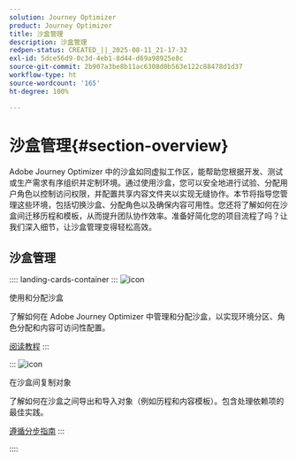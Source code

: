 ```yaml
---
solution: Journey Optimizer
product: Journey Optimizer
title: 沙盒管理
description: 沙盒管理
redpen-status: CREATED_||_2025-08-11_21-17-32
exl-id: 5dce56d9-0c3d-4eb1-8d44-d69a98925e8c
source-git-commit: 2b907a3be8b11ac6308d0b563e122c88478d1d37
workflow-type: ht
source-wordcount: '165'
ht-degree: 100%

---
```


# 沙盒管理{#section-overview}

Adobe Journey Optimizer 中的沙盒如同虚拟工作区，能帮助您根据开发、测试或生产需求有序组织并定制环境。通过使用沙盒，您可以安全地进行试验、分配用户角色以控制访问权限，并配置共享内容文件夹以实现无缝协作。本节将指导您管理这些环境，包括切换沙盒、分配角色以及确保内容可用性。您还将了解如何在沙盒间迁移历程和模板，从而提升团队协作效率。准备好简化您的项目流程了吗？让我们深入细节，让沙盒管理变得轻松高效。

## 沙盒管理

:::: landing-cards-container
:::
![icon](https://cdn.experienceleague.adobe.com/icons/circle-play.svg)

使用和分配沙盒

了解如何在 Adobe Journey Optimizer 中管理和分配沙盒，以实现环境分区、角色分配和内容可访问性配置。

[阅读教程](../using/administration/sandboxes.md)
:::

:::
![icon](https://cdn.experienceleague.adobe.com/icons/list-check.svg)

在沙盒间复制对象

了解如何在沙盒之间导出和导入对象（例如历程和内容模板）。包含处理依赖项的最佳实践。

[遵循分步指南](../using/configuration/copy-objects-to-sandbox.md)
:::

::::
